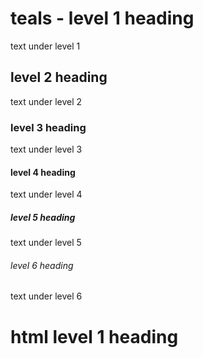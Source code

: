 # teals - level 1 heading
text under level 1


## level 2 heading
text under level 2


### level 3 heading
text under level 3


#### level 4 heading
text under level 4


##### level 5 heading
text under level 5


###### level 6 heading
text under level 6

<H1>html level 1 heading</H1>
